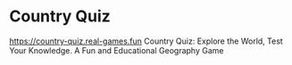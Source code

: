 # Country Quiz
https://country-quiz.real-games.fun
Country Quiz: Explore the World, Test Your Knowledge. A Fun and Educational Geography Game
